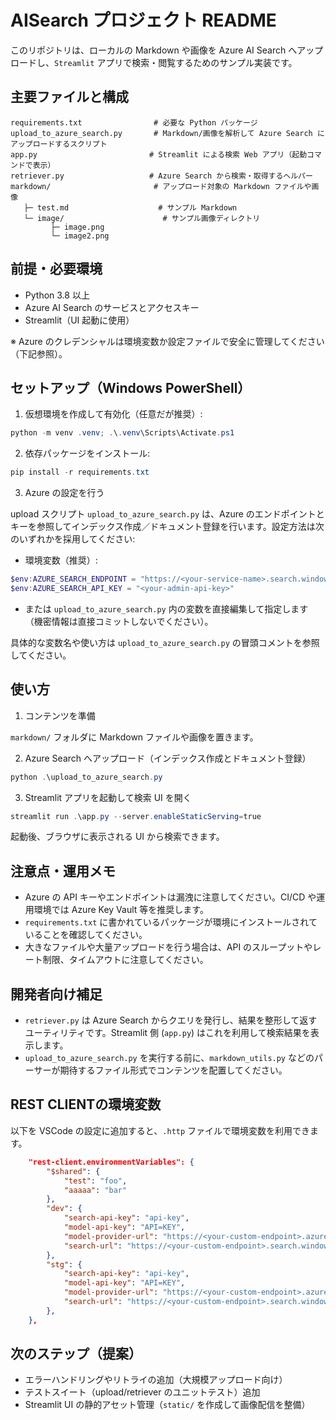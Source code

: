 # AISearch プロジェクト README

このリポジトリは、ローカルの Markdown や画像を Azure AI Search へアップロードし、`Streamlit` アプリで検索・閲覧するためのサンプル実装です。

## 主要ファイルと構成

```
requirements.txt                # 必要な Python パッケージ
upload_to_azure_search.py       # Markdown/画像を解析して Azure Search にアップロードするスクリプト
app.py                         # Streamlit による検索 Web アプリ（起動コマンドで表示）
retriever.py                   # Azure Search から検索・取得するヘルパー
markdown/                       # アップロード対象の Markdown ファイルや画像
   ├─ test.md                    # サンプル Markdown
   └─ image/                      # サンプル画像ディレクトリ
         ├─ image.png
         └─ image2.png
``` 

## 前提・必要環境

- Python 3.8 以上
- Azure AI Search のサービスとアクセスキー
- Streamlit（UI 起動に使用）

※ Azure のクレデンシャルは環境変数か設定ファイルで安全に管理してください（下記参照）。

## セットアップ（Windows PowerShell）

1. 仮想環境を作成して有効化（任意だが推奨）:

```powershell
python -m venv .venv; .\.venv\Scripts\Activate.ps1
```

2. 依存パッケージをインストール:

```powershell
pip install -r requirements.txt
```

3. Azure の設定を行う

upload スクリプト `upload_to_azure_search.py` は、Azure のエンドポイントとキーを参照してインデックス作成／ドキュメント登録を行います。設定方法は次のいずれかを採用してください:

- 環境変数（推奨）:

```powershell
$env:AZURE_SEARCH_ENDPOINT = "https://<your-service-name>.search.windows.net"
$env:AZURE_SEARCH_API_KEY = "<your-admin-api-key>"
```

- または `upload_to_azure_search.py` 内の変数を直接編集して指定します（機密情報は直接コミットしないでください）。

具体的な変数名や使い方は `upload_to_azure_search.py` の冒頭コメントを参照してください。

## 使い方

1) コンテンツを準備

`markdown/` フォルダに Markdown ファイルや画像を置きます。

2) Azure Search へアップロード（インデックス作成とドキュメント登録）

```powershell
python .\upload_to_azure_search.py
```

3) Streamlit アプリを起動して検索 UI を開く

```powershell
streamlit run .\app.py --server.enableStaticServing=true
```

起動後、ブラウザに表示される UI から検索できます。

## 注意点・運用メモ

- Azure の API キーやエンドポイントは漏洩に注意してください。CI/CD や運用環境では Azure Key Vault 等を推奨します。
- `requirements.txt` に書かれているパッケージが環境にインストールされていることを確認してください。
- 大きなファイルや大量アップロードを行う場合は、API のスループットやレート制限、タイムアウトに注意してください。

## 開発者向け補足

- `retriever.py` は Azure Search からクエリを発行し、結果を整形して返すユーティリティです。Streamlit 側 (`app.py`) はこれを利用して検索結果を表示します。
- `upload_to_azure_search.py` を実行する前に、`markdown_utils.py` などのパーサーが期待するファイル形式でコンテンツを配置してください。


## REST CLIENTの環境変数
以下を VSCode の設定に追加すると、`.http` ファイルで環境変数を利用できます。
```json
    "rest-client.environmentVariables": {
        "$shared": {
            "test": "foo",
            "aaaaa": "bar"
        },
        "dev": {
            "search-api-key": "api-key",
            "model-api-key": "API=KEY",
            "model-provider-url": "https://<your-custom-endpoint>.azure.com/",
            "search-url": "https://<your-custom-endpoint>.search.windows.net",
        },
        "stg": {
            "search-api-key": "api-key",
            "model-api-key": "API=KEY",
            "model-provider-url": "https://<your-custom-endpoint>.azure.com/",
            "search-url": "https://<your-custom-endpoint>.search.windows.net",
        },
    },
```

## 次のステップ（提案）

- エラーハンドリングやリトライの追加（大規模アップロード向け）
- テストスイート（upload/retriever のユニットテスト）追加
- Streamlit UI の静的アセット管理（`static/` を作成して画像配信を整備）

